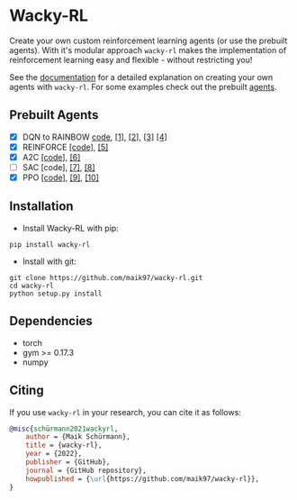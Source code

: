# Wacky-RL

Create your own custom reinforcement learning agents (or use the prebuilt agents).
With it's modular approach `wacky-rl` makes the implementation of reinforcement learning easy and flexible - without restricting you!

See the [documentation](https://wacky-rl.rtfd.io) for a detailed explanation on creating your own agents with `wacky-rl`.
For some examples check out the prebuilt [agents](https://github.com/maik97/wacky-rl/tree/master/wacky_rl/agents).

## Prebuilt Agents

- [X] DQN to RAINBOW 
  [code](https://github.com/maik97/wacky-rl/blob/master/wacky/agents/pre_built/deep_q_network.py),
  [[1]](http://arxiv.org/abs/1312.5602),
  [[2]](https://www.nature.com/articles/nature14236),
  [[3]](http://arxiv.org/abs/1509.06461)
  [[4]](https://arxiv.org/abs/1710.02298)
- [x] REINFORCE 
  [[code]](https://github.com/maik97/wacky-rl/blob/master/wacky/agents/pre_built/reinforce.py),
  [[5]](https://people.cs.umass.edu/~barto/courses/cs687/williams92simple.pdf)
- [x] A2C 
  [[code]](https://github.com/maik97/wacky-rl/blob/master/wacky/agents/pre_built/advantage_actor_critic.py),
  [[6]](https://arxiv.org/abs/1602.01783)
- [ ] SAC
  [code],
  [[7]](https://arxiv.org/pdf/1801.01290.pdf),
  [[8]](https://arxiv.org/pdf/1812.05905.pdf)
- [x] PPO
  [[code]](https://github.com/maik97/wacky-rl/blob/master/wacky/agents/pre_built/proximal_policy_optimization.py),
  [[9]](https://arxiv.org/abs/1707.06347),
  [[10]](http://proceedings.mlr.press/v37/schulman15.pdf)

## Installation

- Install Wacky-RL with pip:

```
pip install wacky-rl
```

- Install with git:

```
git clone https://github.com/maik97/wacky-rl.git
cd wacky-rl
python setup.py install
```

## Dependencies

- torch
- gym >= 0.17.3
- numpy

## Citing

If you use `wacky-rl` in your research, you can cite it as follows:

```bibtex
@misc{schürmann2021wackyrl,
    author = {Maik Schürmann},
    title = {wacky-rl},
    year = {2022},
    publisher = {GitHub},
    journal = {GitHub repository},
    howpublished = {\url{https://github.com/maik97/wacky-rl}},
}
```
